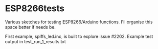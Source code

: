 # ESP8266tests
Various sketches for testing ESP8266/Arduino functions. I'll organise this space better if needs be.

First example, spiffs_led.ino, is built to explore issue #2202. Example test output in test_run_1_results.txt

